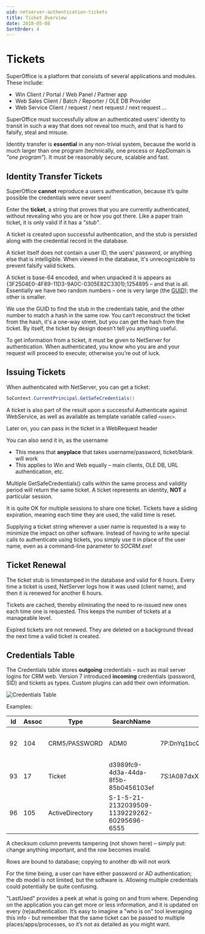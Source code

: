 ```yaml
---
uid: netserver-authentication-tickets
title: Ticket Overview
date: 2018-05-08
SortOrder: 4
---
```

# Tickets

SuperOffice is a platform that consists of several applications and modules. These include:

* Win Client / Portal / Web Panel / Partner app
* Web Sales Client / Batch / Reporter / OLE DB Provider
* Web Service Client / request / next request / next request ...

SuperOffice must successfully allow an authenticated users’ identity to transit in such a way that does not reveal too much, and that is hard to falsify, steal and misuse.

Identity transfer is **essential** in any non-trivial system, because the world is much larger than one program (technically, one process or AppDomain is _"one program"_). It must be reasonably secure, scalable and fast.

## Identity Transfer Tickets

SuperOffice **cannot** reproduce a users authentication, because it’s quite possible the credentials were never seen!

Enter the **ticket**, a string that proves that you are currently authenticated, without revealing who you are or how you got there. Like a paper train ticket, it is only valid if it has a _"stub"_.

A ticket is created upon successful authentication, and the stub is persisted along with the credential record in the database.

A ticket itself does not contain a user ID, the users’ password, or anything else that is intelligible. When viewed in the database, it's unrecognizable to prevent falsify valid tickets.

A ticket is base-64 encoded, and when unpacked it is appears as {3F2504E0-4F89-11D3-9A0C-0305E82C3301};1254895 – and that is all. Essentially we have two random numbers – one is very large (the [GUID](http://en.wikipedia.org/wiki/Globally_Unique_Identifier)); the other is smaller.

We use the GUID to find the stub in the credentials table, and the other number to match a hash in the same row. You can’t reconstruct the ticket from the hash, it's a one-way street, but you can get the hash from the ticket. By itself, the ticket by design doesn’t tell you anything useful.

To get information from a ticket, it must be given to NetServer for authentication. When authenticated, you know who you are and your request will proceed to execute; otherwise you’re out of luck.

## Issuing Tickets

When authenticated with NetServer, you can get a ticket:

```csharp
SoContext.CurrentPrincipal.GetSafeCredentials()
```

A ticket is also part of the result upon a successful Authenticate against WebService, as well as available as template variable called `<usec>`.

Later on, you can pass in the ticket in a WebRequest header

You can also send it in, as the username

* This means that **anyplace** that takes username/password, ticket/blank will work
* This applies to Win and Web equally – main clients, OLE DB, URL authentication, etc.

Multiple GetSafeCredentials() calls within the same process and validity period will return the same ticket. A ticket represents an identity, **NOT** a particular session.

It is quite OK for multiple sessions to share one ticket. Tickets have a sliding expiration, meaning each time they are used, the valid time is reset.

Supplying a ticket string wherever a user name is requested is a way to minimize the impact on other software. Instead of having to write special calls to authenticate using tickets, you simply use it in place of the user name, even as a command-line parameter to _SOCRM.exe_!

## Ticket Renewal

The ticket stub is timestamped in the database and valid for 6 hours. Every time a ticket is used, NetServer logs how it was used (client name), and then it is renewed for another 6 hours.

Tickets are cached, thereby eliminating the need to re-issued new ones each time one is requested. This keeps the number of tickets at a manageable level.

Expired tickets are not renewed. They are deleted on a background thread the next time a valid ticket is created.

## Credentials Table

The Credentials table stores **outgoing** credentials – such as mail server logins for CRM web. Version 7 introduced **incoming** credentials (password, SID) and tickets as types. Custom plugins can add their own information.

![Credentials Table](../../EW%202010%20Authentication_files/image001.gif)

Examples:

|Id |Assoc  |Type   |SearchName |Secret |ValidFrom  |ValidTo    |LastUsed|
|---|-------|-------|------------|-------|----------|-----------|--------|
|92|104|CRM5/PASSWORD|ADM0|7P:DnYq1bcQ9eys2z9WkgpxYBpP63M=|2010-05-11 00:00:00|9999-12-31 23:59:59|SUPEROFFICE_ASA\marekv on DEV-MAREK-2: SOCRM.exe (Logging in to SuperOffice CRM)|
|93|17|Ticket|d3989fc9-4d3a-44da-8f5b-85b0456103ef|7S:IA087dxXBlSDMkRPqbigesOiIQA=|2010-05-13 07:09:20|2010-05-14 13:09:20||
|96|105|ActiveDirectory|S-1-5-21-2132039509-1139229262-60295696-6555||2010-05-14 00:00:00|9999-12-31 23:59:59||

A checksum column prevents tampering (not shown here) – simply put: change anything important, and the row becomes invalid.

Rows are bound to database; copying to another db will not work

For the time being, a user can have either password or AD authentication; the db model is not limited, but the software is. Allowing multiple credentials could potentially be quite confusing.

"LastUsed" provides a peek at what is going on and from where. Depending on the application you can get more or less information, and it is updated on every (re)authentication. It’s easy to imagine a "who is on" tool leveraging this info - but remember that the same ticket can be passed to multiple places/apps/processes, so it’s not as detailed as you might want.